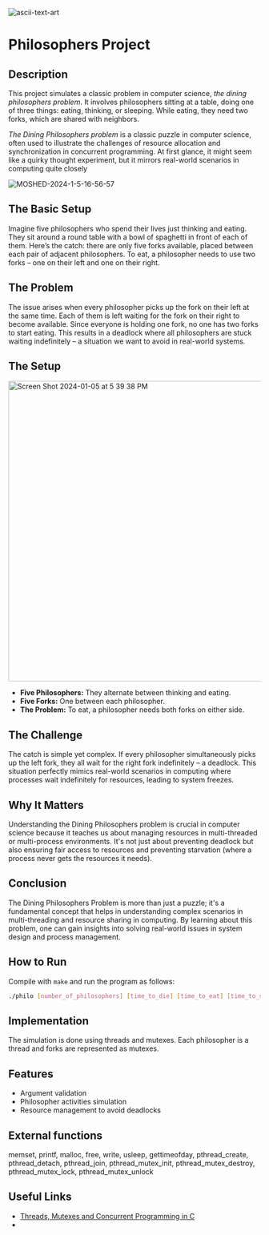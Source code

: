![ascii-text-art](https://github.com/zelhajou/Philosophers/assets/39954629/e65a4d3e-10a2-44b6-bf27-f79c71b4f7e6)

# Philosophers Project
## Description
This project simulates a classic problem in computer science, *the dining philosophers problem*. It involves philosophers sitting at a table, doing one of three things: eating, thinking, or sleeping. While eating, they need two forks, which are shared with neighbors.

*The Dining Philosophers problem* is a classic puzzle in computer science, often used to illustrate the challenges of resource allocation and synchronization in concurrent programming. At first glance, it might seem like a quirky thought experiment, but it mirrors real-world scenarios in computing quite closely

<!--
![MOSHED-2024-1-5-16-52-54](https://github.com/zelhajou/Philosophers/assets/39954629/d1660b4a-5adc-44e3-8177-0fffb4ef238a)
-->
![MOSHED-2024-1-5-16-56-57](https://github.com/zelhajou/Philosophers/assets/39954629/9b0f1688-34ab-4c6c-b60c-62ea236a0f95)

## The Basic Setup
Imagine five philosophers who spend their lives just thinking and eating. They sit around a round table with a bowl of spaghetti in front of each of them. Here’s the catch: there are only five forks available, placed between each pair of adjacent philosophers. To eat, a philosopher needs to use two forks – one on their left and one on their right.

## The Problem
The issue arises when every philosopher picks up the fork on their left at the same time. Each of them is left waiting for the fork on their right to become available. Since everyone is holding one fork, no one has two forks to start eating. This results in a deadlock where all philosophers are stuck waiting indefinitely – a situation we want to avoid in real-world systems.

## The Setup
<img width="600" alt="Screen Shot 2024-01-05 at 5 39 38 PM" src="https://github.com/zelhajou/Philosophers/assets/39954629/2baf18f2-2b9e-4091-b6f8-1a4f77363eff">

- **Five Philosophers:** They alternate between thinking and eating.
- **Five Forks:** One between each philosopher.
- **The Problem:** To eat, a philosopher needs both forks on either side.

## The Challenge
The catch is simple yet complex. If every philosopher simultaneously picks up the left fork, they all wait for the right fork indefinitely – a deadlock. This situation perfectly mimics real-world scenarios in computing where processes wait indefinitely for resources, leading to system freezes.

<!--
## Solving the Problem
Several strategies have been proposed to solve this deadlock:

1. **Semaphore Solution:** Limit the number of philosophers that can try to pick up forks simultaneously. If we allow only four philosophers to reach for the forks at any time, at least one philosopher will be able to eat, preventing a deadlock.
2. **Designate a Left-Handed Philosopher:** If one philosopher picks up the right fork first and then the left, it breaks the cycle of everyone reaching for the left fork simultaneously, preventing a deadlock.
3. **The Waiter Approach:** Introduce a waiter who decides when a philosopher can pick up forks. The waiter ensures that not all forks are picked up at once, preventing a deadlock.
4. **Resource Hierarchy:** Number the forks and always have the philosophers pick up the lower-numbered fork first and the higher-numbered fork next. This order prevents the circular wait condition.
-->
## Why It Matters
Understanding the Dining Philosophers problem is crucial in computer science because it teaches us about managing resources in multi-threaded or multi-process environments. It's not just about preventing deadlock but also ensuring fair access to resources and preventing starvation (where a process never gets the resources it needs).

## Conclusion
The Dining Philosophers Problem is more than just a puzzle; it's a fundamental concept that helps in understanding complex scenarios in multi-threading and resource sharing in computing. By learning about this problem, one can gain insights into solving real-world issues in system design and process management.

## How to Run
Compile with `make` and run the program as follows:

```bash
./philo [number_of_philosophers] [time_to_die] [time_to_eat] [time_to_sleep] [number_of_times_each_philosopher_must_eat (optional)]
```
## Implementation
The simulation is done using threads and mutexes. Each philosopher is a thread and forks are represented as mutexes.

## Features
- Argument validation
- Philosopher activities simulation
- Resource management to avoid deadlocks

## External functions
memset, printf, malloc, free, write, usleep, gettimeofday, pthread_create, pthread_detach, pthread_join, pthread_mutex_init, pthread_mutex_destroy, pthread_mutex_lock, pthread_mutex_unlock


## Useful Links
- [Threads, Mutexes and Concurrent Programming in C](https://www.codequoi.com/en/threads-mutexes-and-concurrent-programming-in-c/)
- 


